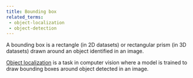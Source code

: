 ```yaml
---
title: Bounding box
related_terms:
 - object-localization
 - object-detection
---
```

A bounding box is a rectangle (in 2D datasets) or rectangular prism
(in 3D datasets) drawn around an object identified in an image.

[Object localization](/terms/object-localization) is a task in computer
vision where a model is trained to draw bounding boxes around
object detected in an image.
